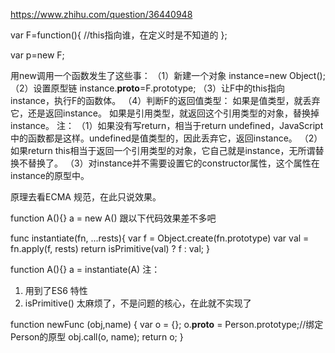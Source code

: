 https://www.zhihu.com/question/36440948

var F=function(){
    //this指向谁，在定义时是不知道的
};

var p=new F;


用new调用一个函数发生了这些事：
（1）新建一个对象
instance=new Object();
（2）设置原型链
instance.__proto__=F.prototype;
（3）让F中的this指向instance，执行F的函数体。
（4）判断F的返回值类型：
如果是值类型，就丢弃它，还是返回instance。
如果是引用类型，就返回这个引用类型的对象，替换掉instance。
注：
（1）如果没有写return，相当于return undefined，JavaScript中的函数都是这样。undefined是值类型的，因此丢弃它，返回instance。
（2）如果return this相当于返回一个引用类型的对象，它自己就是instance，无所谓替换不替换了。
（3）对instance并不需要设置它的constructor属性，这个属性在instance的原型中。

原理去看ECMA 规范，在此只说效果。

function A(){}
a = new A()
跟以下代码效果差不多吧

func instantiate(fn, ...rests){
    var f = Object.create(fn.prototype)
    var val = fn.apply(f, rests)
    return isPrimitive(val) ? f : val;
}

function A(){}
a = instantiate(A)
注：
1. 用到了ES6 特性
2. isPrimitive() 太麻烦了，不是问题的核心，在此就不实现了

function newFunc (obj,name) {
    var o = {};
    o.__proto__ = Person.prototype;//绑定Person的原型
    obj.call(o, name);
    return o;
}


